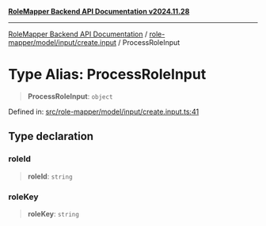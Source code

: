 [**RoleMapper Backend API Documentation v2024.11.28**](../../../../../README.md)

***

[RoleMapper Backend API Documentation](../../../../../modules.md) / [role-mapper/model/input/create.input](../README.md) / ProcessRoleInput

# Type Alias: ProcessRoleInput

> **ProcessRoleInput**: `object`

Defined in: [src/role-mapper/model/input/create.input.ts:41](https://github.com/FlowCraft-AG/RoleMapper/blob/dfa0426eb5b55e53274c22382030e399befc29aa/backend/src/role-mapper/model/input/create.input.ts#L41)

## Type declaration

### roleId

> **roleId**: `string`

### roleKey

> **roleKey**: `string`
